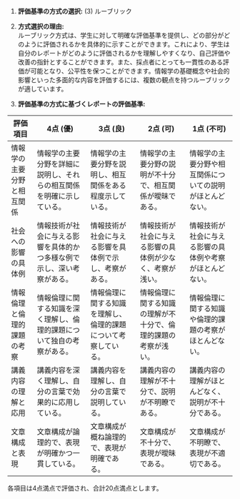 1. **評価基準の方式の選択:** (3) ルーブリック

2. **方式選択の理由:**  
ルーブリック方式は、学生に対して明確な評価基準を提供し、どの部分がどのように評価されるかを具体的に示すことができます。これにより、学生は自分のレポートがどのように評価されるかを理解しやすくなり、自己評価や改善の指針とすることができます。また、採点者にとっても一貫性のある評価が可能となり、公平性を保つことができます。情報学の基礎概念や社会的影響といった多面的な内容を評価するには、複数の観点を持つルーブリックが適しています。

3. **評価基準の方式に基づくレポートの評価基準:**

| 評価項目                     | 4点 (優)                                                                 | 3点 (良)                                                               | 2点 (可)                                                               | 1点 (不可)                                                             |
|------------------------------|--------------------------------------------------------------------------|------------------------------------------------------------------------|------------------------------------------------------------------------|------------------------------------------------------------------------|
| 情報学の主要分野と相互関係   | 情報学の主要分野を詳細に説明し、それらの相互関係を明確に示している。     | 情報学の主要分野を説明し、相互関係をある程度示している。               | 情報学の主要分野の説明が不十分で、相互関係が曖昧である。               | 情報学の主要分野や相互関係についての説明がほとんどない。               |
| 社会への影響の具体例         | 情報技術が社会に与える影響を具体的かつ多様な例で示し、深い考察がある。   | 情報技術が社会に与える影響を具体例で示し、考察がある。                 | 情報技術が社会に与える影響の具体例が少なく、考察が浅い。               | 情報技術が社会に与える影響の具体例や考察がほとんどない。               |
| 情報倫理と倫理的課題の考察   | 情報倫理に関する知識を深く理解し、倫理的課題について独自の考察がある。   | 情報倫理に関する知識を理解し、倫理的課題について考察している。         | 情報倫理に関する知識の理解が不十分で、倫理的課題の考察が浅い。         | 情報倫理に関する知識や倫理的課題の考察がほとんどない。                 |
| 講義内容の理解と応用         | 講義内容を深く理解し、自分の言葉で効果的に応用している。                 | 講義内容を理解し、自分の言葉で説明している。                           | 講義内容の理解が不十分で、説明が不明瞭である。                         | 講義内容の理解がほとんどなく、説明が不十分である。                     |
| 文章構成と表現               | 文章構成が論理的で、表現が明確かつ一貫している。                         | 文章構成が概ね論理的で、表現が明確である。                             | 文章構成が不十分で、表現が曖昧である。                                 | 文章構成が不明瞭で、表現が不適切である。                               |

各項目は4点満点で評価され、合計20点満点とします。